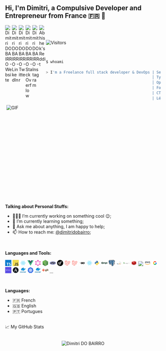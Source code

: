 ## Hi, I'm Dimitri, a Compulsive Developer and Entrepreneur from France 🇫🇷 🥖

<a href="https://www.dimsolution.com">
  <img align="left" alt="Dimitri DO BAIRRO - Website" width="22px" src="https://cdn.jsdelivr.net/npm/simple-icons@v3/icons/googlechrome.svg" />
</a>

<a href="https://www.linkedin.com/in/dobairro/">
  <img align="left" alt="Dimitri DO BAIRRO - LinkedIn" width="22px" src="https://cdn.jsdelivr.net/npm/simple-icons@v3/icons/linkedin.svg" />
</a>

<a href="https://twitter.com/dimitridobairro">
  <img align="left" alt="Dimitri DO BAIRRO - Twitter" width="22px" src="https://cdn.jsdelivr.net/npm/simple-icons@v3/icons/twitter.svg" />
</a>

<a href="https://stackoverflow.com/users/2564703/dimitri">
  <img align="left" alt="Dimitri DO BAIRRO - StackOverflow" width="22px" src="https://cdn.jsdelivr.net/npm/simple-icons@v3/icons/stackoverflow.svg" />
</a>

<a href="https://www.instagram.com/dimitridobairro/">
  <img align="left" alt="Dimitri DO BAIRRO - Instagram" width="22px" src="https://cdn.jsdelivr.net/npm/simple-icons@v3/icons/instagram.svg" />
</a>

<a href="https://www.tiktok.com/@dimitridobairro">
  <img align="left" alt="Abhishek's Reddit" width="22px" src="https://cdn.jsdelivr.net/npm/simple-icons@v3/icons/tiktok.svg" />
</a>

<br />
<br />

![Visitors](https://visitor-badge.glitch.me/badge?page_id=rimiti)

<br />

```bash
$ whoami

> I'm a Freelance full stack developer & DevOps | Serial entrepreneur 
                                                │ Typescript, Javascript and Golang enthusiast
                                                │ Open Source addict & Compulsive coder 
                                                | Founder of @DimSolution @Wefloc @ScalingInvestment
                                                | CTO @Tictactrip (associate)
                                                | Léo's dad 
```


  <img align="right" alt="GIF" src="https://github.com/abhisheknaiidu/abhisheknaiidu/blob/master/code.gif?raw=true" width="500" height="320" />
  
<br />

**Talking about Personal Stuffs:**

- 👨🏽‍💻 I’m currently working on something cool :wink:;
- 🌱 I’m currently learning something; 
- 💬 Ask me about anything, I am happy to help;
- 📫 How to reach me: [@dimitridobairro](https://twitter.com/dimitridobairro);

<br />

**Languages and Tools:**  

<code><img height="20" src="https://raw.githubusercontent.com/github/explore/80688e429a7d4ef2fca1e82350fe8e3517d3494d/topics/typescript/typescript.png"></code>
<code><img height="20" src="https://raw.githubusercontent.com/github/explore/80688e429a7d4ef2fca1e82350fe8e3517d3494d/topics/javascript/javascript.png"></code>
<code><img height="20" src="https://raw.githubusercontent.com/github/explore/80688e429a7d4ef2fca1e82350fe8e3517d3494d/topics/react/react.png"></code>
<code><img height="20" src="https://raw.githubusercontent.com/github/explore/80688e429a7d4ef2fca1e82350fe8e3517d3494d/topics/vue/vue.png"></code>
<code><img height="20" src="https://raw.githubusercontent.com/github/explore/5c058a388828bb5fde0bcafd4bc867b5bb3f26f3/topics/graphql/graphql.png"></code>
<code><img height="20" src="https://raw.githubusercontent.com/github/explore/80688e429a7d4ef2fca1e82350fe8e3517d3494d/topics/nodejs/nodejs.png"></code>
<code><img height="20" src="https://raw.githubusercontent.com/github/explore/80688e429a7d4ef2fca1e82350fe8e3517d3494d/topics/php/php.png"></code>
<code><img height="20" src="https://raw.githubusercontent.com/github/explore/80688e429a7d4ef2fca1e82350fe8e3517d3494d/topics/symfony/symfony.png"></code>
<code><img height="20" src="https://raw.githubusercontent.com/github/explore/80688e429a7d4ef2fca1e82350fe8e3517d3494d/topics/laravel/laravel.png"></code>
<code><img height="20" src="https://raw.githubusercontent.com/github/explore/80688e429a7d4ef2fca1e82350fe8e3517d3494d/topics/laravel/laravel.png"></code>
<code><img height="20" src="https://raw.githubusercontent.com/github/explore/80688e429a7d4ef2fca1e82350fe8e3517d3494d/topics/go/go.png"></code>
<code><img height="20" src="https://raw.githubusercontent.com/github/explore/80688e429a7d4ef2fca1e82350fe8e3517d3494d/topics/react-native/react-native.png"></code>
<code><img height="20" src="https://raw.githubusercontent.com/github/explore/80688e429a7d4ef2fca1e82350fe8e3517d3494d/topics/python/python.png"></code>
<code><img height="20" src="https://raw.githubusercontent.com/github/explore/80688e429a7d4ef2fca1e82350fe8e3517d3494d/topics/django/django.png"></code>
<code><img height="20" src="https://raw.githubusercontent.com/github/explore/80688e429a7d4ef2fca1e82350fe8e3517d3494d/topics/postgresql/postgresql.png"></code>
<code><img height="20" src="https://raw.githubusercontent.com/github/explore/80688e429a7d4ef2fca1e82350fe8e3517d3494d/topics/mysql/mysql.png"></code>
<code><img height="20" src="https://raw.githubusercontent.com/github/explore/80688e429a7d4ef2fca1e82350fe8e3517d3494d/topics/mongodb/mongodb.png"></code>
<code><img height="20" src="https://raw.githubusercontent.com/github/explore/80688e429a7d4ef2fca1e82350fe8e3517d3494d/topics/redis/redis.png"></code>
<code><img height="20" src="https://raw.githubusercontent.com/github/explore/80688e429a7d4ef2fca1e82350fe8e3517d3494d/topics/rabbitmq/rabbitmq.png"></code>
<code><img height="20" src="https://raw.githubusercontent.com/github/explore/80688e429a7d4ef2fca1e82350fe8e3517d3494d/topics/aws/aws.png"></code>
<code><img height="20" src="https://raw.githubusercontent.com/github/explore/80688e429a7d4ef2fca1e82350fe8e3517d3494d/topics/google/google.png"></code>
<code><img height="20" src="https://raw.githubusercontent.com/github/explore/80688e429a7d4ef2fca1e82350fe8e3517d3494d/topics/terraform/terraform.png"></code>
<code><img height="20" src="https://raw.githubusercontent.com/github/explore/80688e429a7d4ef2fca1e82350fe8e3517d3494d/topics/ansible/ansible.png"></code>
<code><img height="20" src="https://raw.githubusercontent.com/github/explore/80688e429a7d4ef2fca1e82350fe8e3517d3494d/topics/docker/docker.png"></code>
<code><img height="20" src="https://raw.githubusercontent.com/github/explore/80688e429a7d4ef2fca1e82350fe8e3517d3494d/topics/kubernetes/kubernetes.png"></code>
<code><img height="20" src="https://raw.githubusercontent.com/github/explore/80688e429a7d4ef2fca1e82350fe8e3517d3494d/topics/docker/docker.png"></code>
<code><img height="20" src="https://raw.githubusercontent.com/github/explore/80688e429a7d4ef2fca1e82350fe8e3517d3494d/topics/git/git.png"></code>
...

<br />

**Languages:**

- 🇫🇷 French
- 🇬🇧 English
- 🇵🇹 Portugues

<br />

<summary>📈 My GitHub Stats</summary>

<br />

<p align="center"> <img src="https://github-readme-stats.vercel.app/api?username=rimiti&show_icons=true&theme=vue&count_private=true" alt="Dimitri DO BAIRRO" />
